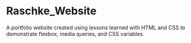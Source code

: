 # Raschke_Website
A portfolio website created using lessons learned with HTML and CSS to demonstrate flexbox, media queries, and CSS variables.
